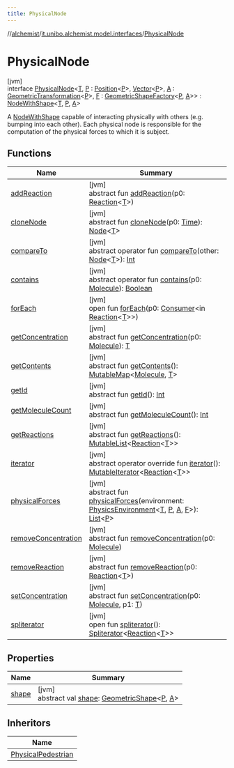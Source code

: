 ```yaml
---
title: PhysicalNode
---
```

//[alchemist](../../../index.html)/[it.unibo.alchemist.model.interfaces](../index.html)/[PhysicalNode](index.html)



# PhysicalNode



[jvm]\
interface [PhysicalNode](index.html)<[T](index.html), [P](index.html) : [Position](../-position/index.html)<[P](index.html)>, [Vector](../../it.unibo.alchemist.model.interfaces.geometry/-vector/index.html)<[P](index.html)>, [A](index.html) : [GeometricTransformation](../../it.unibo.alchemist.model.interfaces.geometry/-geometric-transformation/index.html)<[P](index.html)>, [F](index.html) : [GeometricShapeFactory](../../it.unibo.alchemist.model.interfaces.geometry/-geometric-shape-factory/index.html)<[P](index.html), [A](index.html)>> : [NodeWithShape](../../it.unibo.alchemist.model.interfaces.nodes/-node-with-shape/index.html)<[T](index.html), [P](index.html), [A](index.html)> 

A [NodeWithShape](../../it.unibo.alchemist.model.interfaces.nodes/-node-with-shape/index.html) capable of interacting physically with others (e.g. bumping into each other). Each physical node is responsible for the computation of the physical forces to which it is subject.



## Functions


| Name | Summary |
|---|---|
| [addReaction](../../it.unibo.alchemist.model.interfaces.nodes/-node-with-shape/index.html#-1844535178%2FFunctions%2F-134779887) | [jvm]<br>abstract fun [addReaction](../../it.unibo.alchemist.model.interfaces.nodes/-node-with-shape/index.html#-1844535178%2FFunctions%2F-134779887)(p0: [Reaction](../-reaction/index.html)<[T](index.html)>) |
| [cloneNode](../../it.unibo.alchemist.model.interfaces.nodes/-node-with-shape/index.html#-144457153%2FFunctions%2F-134779887) | [jvm]<br>abstract fun [cloneNode](../../it.unibo.alchemist.model.interfaces.nodes/-node-with-shape/index.html#-144457153%2FFunctions%2F-134779887)(p0: [Time](../-time/index.html)): [Node](../-node/index.html)<[T](index.html)> |
| [compareTo](../../it.unibo.alchemist.model.interfaces.nodes/-node-with-shape/index.html#1076068299%2FFunctions%2F-134779887) | [jvm]<br>abstract operator fun [compareTo](../../it.unibo.alchemist.model.interfaces.nodes/-node-with-shape/index.html#1076068299%2FFunctions%2F-134779887)(other: [Node](../-node/index.html)<[T](index.html)>): [Int](https://kotlinlang.org/api/latest/jvm/stdlib/kotlin/-int/index.html) |
| [contains](../../it.unibo.alchemist.model.interfaces.nodes/-node-with-shape/index.html#-905365364%2FFunctions%2F-134779887) | [jvm]<br>abstract operator fun [contains](../../it.unibo.alchemist.model.interfaces.nodes/-node-with-shape/index.html#-905365364%2FFunctions%2F-134779887)(p0: [Molecule](../-molecule/index.html)): [Boolean](https://kotlinlang.org/api/latest/jvm/stdlib/kotlin/-boolean/index.html) |
| [forEach](../../it.unibo.alchemist.model.interfaces.nodes/-node-with-shape/index.html#2086990857%2FFunctions%2F-134779887) | [jvm]<br>open fun [forEach](../../it.unibo.alchemist.model.interfaces.nodes/-node-with-shape/index.html#2086990857%2FFunctions%2F-134779887)(p0: [Consumer](https://docs.oracle.com/javase/8/docs/api/java/util/function/Consumer.html)<in [Reaction](../-reaction/index.html)<[T](index.html)>>) |
| [getConcentration](../../it.unibo.alchemist.model.interfaces.nodes/-node-with-shape/index.html#1182263796%2FFunctions%2F-134779887) | [jvm]<br>abstract fun [getConcentration](../../it.unibo.alchemist.model.interfaces.nodes/-node-with-shape/index.html#1182263796%2FFunctions%2F-134779887)(p0: [Molecule](../-molecule/index.html)): [T](index.html) |
| [getContents](../-node/get-contents.html) | [jvm]<br>abstract fun [getContents](../-node/get-contents.html)(): [MutableMap](https://kotlinlang.org/api/latest/jvm/stdlib/kotlin.collections/-mutable-map/index.html)<[Molecule](../-molecule/index.html), [T](index.html)> |
| [getId](../-node/get-id.html) | [jvm]<br>abstract fun [getId](../-node/get-id.html)(): [Int](https://kotlinlang.org/api/latest/jvm/stdlib/kotlin/-int/index.html) |
| [getMoleculeCount](../-node/get-molecule-count.html) | [jvm]<br>abstract fun [getMoleculeCount](../-node/get-molecule-count.html)(): [Int](https://kotlinlang.org/api/latest/jvm/stdlib/kotlin/-int/index.html) |
| [getReactions](../-node/get-reactions.html) | [jvm]<br>abstract fun [getReactions](../-node/get-reactions.html)(): [MutableList](https://kotlinlang.org/api/latest/jvm/stdlib/kotlin.collections/-mutable-list/index.html)<[Reaction](../-reaction/index.html)<[T](index.html)>> |
| [iterator](../../it.unibo.alchemist.model.interfaces.nodes/-node-with-shape/index.html#-1651023311%2FFunctions%2F-134779887) | [jvm]<br>abstract operator override fun [iterator](../../it.unibo.alchemist.model.interfaces.nodes/-node-with-shape/index.html#-1651023311%2FFunctions%2F-134779887)(): [MutableIterator](https://kotlinlang.org/api/latest/jvm/stdlib/kotlin.collections/-mutable-iterator/index.html)<[Reaction](../-reaction/index.html)<[T](index.html)>> |
| [physicalForces](physical-forces.html) | [jvm]<br>abstract fun [physicalForces](physical-forces.html)(environment: [PhysicsEnvironment](../../it.unibo.alchemist.model.interfaces.environments/-physics-environment/index.html)<[T](index.html), [P](index.html), [A](index.html), [F](index.html)>): [List](https://kotlinlang.org/api/latest/jvm/stdlib/kotlin.collections/-list/index.html)<[P](index.html)> |
| [removeConcentration](../../it.unibo.alchemist.model.interfaces.nodes/-node-with-shape/index.html#1461493148%2FFunctions%2F-134779887) | [jvm]<br>abstract fun [removeConcentration](../../it.unibo.alchemist.model.interfaces.nodes/-node-with-shape/index.html#1461493148%2FFunctions%2F-134779887)(p0: [Molecule](../-molecule/index.html)) |
| [removeReaction](../../it.unibo.alchemist.model.interfaces.nodes/-node-with-shape/index.html#792936979%2FFunctions%2F-134779887) | [jvm]<br>abstract fun [removeReaction](../../it.unibo.alchemist.model.interfaces.nodes/-node-with-shape/index.html#792936979%2FFunctions%2F-134779887)(p0: [Reaction](../-reaction/index.html)<[T](index.html)>) |
| [setConcentration](../../it.unibo.alchemist.model.interfaces.nodes/-node-with-shape/index.html#1246864287%2FFunctions%2F-134779887) | [jvm]<br>abstract fun [setConcentration](../../it.unibo.alchemist.model.interfaces.nodes/-node-with-shape/index.html#1246864287%2FFunctions%2F-134779887)(p0: [Molecule](../-molecule/index.html), p1: [T](index.html)) |
| [spliterator](../../it.unibo.alchemist.loader.deployments/-close-to-g-p-s-trace/index.html#-1387152138%2FFunctions%2F-134779887) | [jvm]<br>open fun [spliterator](../../it.unibo.alchemist.loader.deployments/-close-to-g-p-s-trace/index.html#-1387152138%2FFunctions%2F-134779887)(): [Spliterator](https://docs.oracle.com/javase/8/docs/api/java/util/Spliterator.html)<[Reaction](../-reaction/index.html)<[T](index.html)>> |


## Properties


| Name | Summary |
|---|---|
| [shape](index.html#-1086110798%2FProperties%2F-134779887) | [jvm]<br>abstract val [shape](index.html#-1086110798%2FProperties%2F-134779887): [GeometricShape](../../it.unibo.alchemist.model.interfaces.geometry/-geometric-shape/index.html)<[P](index.html), [A](index.html)> |


## Inheritors


| Name |
|---|
| [PhysicalPedestrian](../-physical-pedestrian/index.html) |

